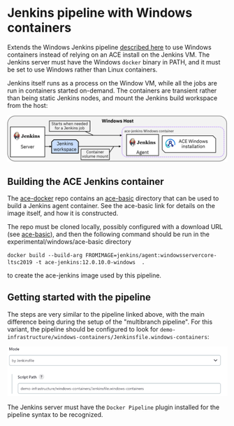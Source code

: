 # Jenkins pipeline with Windows containers

Extends the Windows Jenkins pipeline [described here](../README-jenkins.md) to use Windows
containers instead of relying on an ACE install on the Jenkins VM. The Jenkins server must
have the Windows `docker` binary in PATH, and it must be set to use Windows rather than Linux
containers.

Jenkins itself runs as a process on the Window VM, while all the jobs are run in containers
started on-demand. The containers are transient rather than being static Jenkins nodes, and 
mount the Jenkins build workspace from the host:

![jenkins-windows](jenkins-windows.png)

## Building the ACE Jenkins container

The [ace-docker](https://github.com/ot4i/ace-docker/tree/main/experimental/windows)
repo contains an [ace-basic](https://github.com/ot4i/ace-docker/tree/main/experimental/windows/ace-basic)
directory that can be used to build a Jenkins agent container. See the ace-basic link for details 
on the image itself, and how it is constructed.

The repo must be cloned locally, possibly configured with a download URL (see 
[ace-basic](https://github.com/ot4i/ace-docker/tree/main/experimental/windows/ace-basic)),
and then the following command should be run in the experimental/windows/ace-basic directory
```
docker build --build-arg FROMIMAGE=jenkins/agent:windowsservercore-ltsc2019 -t ace-jenkins:12.0.10.0-windows  .
```
to create the ace-jenkins image used by this pipeline.

## Getting started with the pipeline

The steps are very similar to the pipeline linked above, with the main difference being 
during the setup of the "multibranch pipeline". For this variant, the pipeline should be
configured to look for `demo-infrastructure/windows-containers/Jenkinsfile.windows-containers`:

![jenkinsfile-windows-containers-configuration](jenkinsfile-windows-containers-configuration.png)

The Jenkins server must have the `Docker Pipeline` plugin installed for the pipeline syntax
to be recognized.
